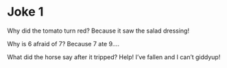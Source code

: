 
# Joke 1

Why did the tomato turn red?
Because it saw the salad dressing!

Why is 6 afraid of 7?
Because 7 ate 9....

What did the horse say after it tripped?
Help! I’ve fallen and I can’t giddyup!



